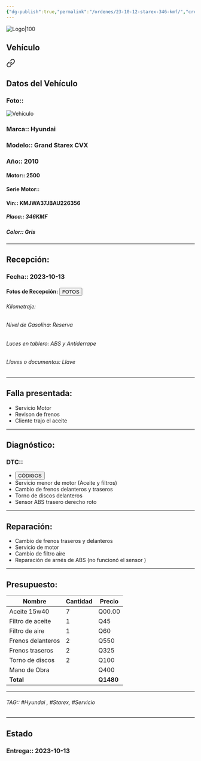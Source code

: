 ```yaml
---
{"dg-publish":true,"permalink":"/ordenes/23-10-12-starex-346-kmf/","created":"","updated":""}
---
```


![Logo|100](http://drive.google.com/uc?export=view&id=137fl3TIZ0-PU8b-Pt0bsjclwHub_u78G)

## Vehículo

<div class="transclusion internal-embed is-loaded"><a class="markdown-embed-link" href="/vehiculos/hyundai/starex-346-kmf/#datos-del-vehiculo" aria-label="Open link"><svg xmlns="http://www.w3.org/2000/svg" width="24" height="24" viewBox="0 0 24 24" fill="none" stroke="currentColor" stroke-width="2" stroke-linecap="round" stroke-linejoin="round" class="svg-icon lucide-link"><path d="M10 13a5 5 0 0 0 7.54.54l3-3a5 5 0 0 0-7.07-7.07l-1.72 1.71"></path><path d="M14 11a5 5 0 0 0-7.54-.54l-3 3a5 5 0 0 0 7.07 7.07l1.71-1.71"></path></svg></a><div class="markdown-embed">



## Datos del Vehículo 
### Foto:: 
![Vehículo](http://drive.google.com/uc?export=view&id=1qnbeqQJmYt7OCgyPeNzYlQkWr_2C-Dbz)

### Marca:: Hyundai
### Modelo:: Grand Starex CVX
### Año:: 2010
#### Motor:: 2500
#### Serie Motor:: 
#### Vin:: KMJWA37JBAU226356
##### Placa:: 346KMF
##### Color:: Gris
---


</div></div>


## Recepción:
### Fecha:: 2023-10-13
#### Fotos de Recepción: <a href="http"><button class="btn success">FOTOS</button></a>

###### Kilometraje: 
###### Nivel de Gasolina: Reserva 
###### Luces en tablero: ABS y Antiderrape 
###### Llaves o documentos: Llave

---

## Falla presentada:
- Servicio Motor 
- Revison de frenos 
- Cliente trajo el aceite 


---

## Diagnóstico:
### DTC:: 

- <a href="http"><button class="btn success">CÓDIGOS</button></a>
- Servicio menor de motor (Aceite y filtros)
- Cambio de frenos delanteros y traseros 
- Torno de discos delanteros 
- Sensor ABS trasero derecho roto 

---
## Reparación:
- Cambio de frenos traseros y delanteros 
- Servicio de motor 
- Cambio de filtro aire 
- Reparación de arnés de ABS (no funcionó el sensor )

---

## Presupuesto:

| Nombre            | Cantidad | Precio |
| ----------------- | -------- | ------ |
| Aceite 15w40      | 7        | Q00.00 |
| Filtro de aceite  | 1        | Q45    |
| Filtro de aire    | 1        | Q60    |
| Frenos delanteros | 2        | Q550   |
| Frenos traseros   | 2        | Q325   |
| Torno de discos   |    2      | Q100   |
| Mano de Obra      |          | Q400   |
| **Total**                  |          |  **Q1480**      |

---

###### TAG:: #Hyundai , #Starex, #Servicio 

---

## Estado

### Entrega:: 2023-10-13